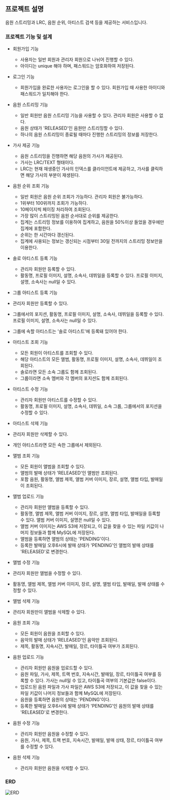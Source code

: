 ## 프로젝트 설명
음원 스트리밍과 LRC, 음원 순위, 아티스트 검색 등을 제공하는 서비스입니다.

### 프로젝트 기능 및 설계
- 회원가입 기능
  - 사용자는 일반 회원과 관리자 회원으로 나뉘어 진행할 수 있다.
  - 아이디는 unique 해야 하며, 패스워드는 암호화하여 저장된다.
 
- 로그인 기능
  - 회원가입을 완료한 사용자는 로그인을 할 수 있다. 회원가입 때 사용한 아이디와 패스워드가 일치해야 한다.

- 음원 스트리밍 기능
  - 일반 회원만 음원 스트리밍 기능을 사용할 수 있다. 관리자 회원은 사용할 수 없다.
  - 음원 상태가 'RELEASED'인 음원만 스트리밍할 수 있다.
  - 하나의 음원 스트리밍이 종료될 때마다 진행한 스트리밍의 정보를 저장한다.
 
- 가사 제공 기능
  - 음원 스트리밍을 진행하면 해당 음원의 가사가 제공된다.
  - 가사는 LRC/TEXT 형태이다.
  - LRC는 현재 재생중인 가사의 인덱스를 클라이언트에 제공하고, 가사를 클릭하면 해당 가사의 부분이 재생된다.
 
- 음원 순위 조회 기능
  - 일반 회원은 음원 순위 조회가 가능하다. 관리자 회원은 불가능하다.
  - 1위부터 100위까지 조회가 가능하다.
  - 10페이지씩 페이징 처리하여 조회된다.
  - 가장 많이 스트리밍된 음원 순서대로 순위를 제공한다.
  - 집계는 스트리밍 정보를 이용하여 집계하고, 음원을 50%이상 들었을 경우에만 집계에 포함한다.
  - 순위는 한 시간마다 갱신된다.
  - 집계에 사용되는 정보는 갱신되는 시점부터 30일 전까지의 스트리밍 정보만을 이용한다.

- 솔로 아티스트 등록 기능
  - 관리자 회원만 등록할 수 있다.
  - 활동명, 프로필 이미지, 설명, 소속사, 데뷔일을 등록할 수 있다. 프로필 이미지, 설명, 소속사는 null일 수 있다.
 
 - 그룹 아티스트 등록 기능
  - 관리자 회원만 등록할 수 있다.
  - 그룹에서의 포지션, 활동명, 프로필 이미지, 설명, 소속사, 데뷔일을 등록할 수 있다. 프로필 이미지, 설명, 소속사는 null일 수 있다.
  - 그룹에 속할 아티스트는 '솔로 아티스트'에 등록돼 있어야 한다.

- 아티스트 조회 기능
  - 모든 회원이 아티스트를 조회할 수 있다.
  - 해당 아티스트의 모든 앨범, 활동명, 프로필 이미지, 설명, 소속사, 데뷔일이 조회된다.
  - 솔로라면 모든 소속 그룹도 함께 조회된다.
  - 그룹이라면 소속 멤버와 각 멤버의 포지션도 함께 조회된다.

- 아티스트 수정 기능
  - 관리자 회원만 아티스트를 수정할 수 있다.
  - 활동명, 프로필 이미지, 설명, 소속사, 데뷔일, 소속 그룹, 그룹에서의 포지션을 수정할 수 있다.
 
 - 아티스트 삭제 기능
  - 관리자 회원만 삭제할 수 있다.
  - 개인 아티스트라면 모든 속한 그룹에서 제외된다.

- 앨범 조회 기능
  - 모든 회원이 앨범을 조회할 수 있다.
  - 앨범의 발매 상태가 'RELEASED'인 앨범만 조회된다.
  - 포함 음원, 활동명, 앨범 제목, 앨범 커버 이미지, 장르, 설명, 앨범 타입, 발매일이 조회된다.
 
- 앨범 업로드 기능
  - 관리자 회원만 앨범을 등록할 수 있다.
  - 활동명, 앨범 제목, 앨범 커버 이미지, 장르, 설명, 앨범 타입, 발매일을 등록할 수 있다. 앨범 커버 이미지, 설명은 null일 수 있다.
  - 앨범 커버 이미지는 AWS S3에 저장되고, 이 값을 찾을 수 있는 파일 키값이 나머지 정보들과 함께 MySQL에 저장된다.
  - 앨범을 등록하면 앨범의 상태는 'PENDING'이다.
  - 등록한 발매일 오후6시에 발매 상태가 'PENDING'인 앨범의 발매 상태를 'RELEASED'로 변경한다.

 - 앨범 수정 기능
  - 관리자 회원만 앨범을 수정할 수 있다.
  - 활동명, 앨범 제목, 앨범 커버 이미지, 장르, 설명, 앨범 타입, 발매일, 발매 상태를 수정할 수 있다.

 - 앨범 삭제 기능
  - 관리자 회원만이 앨범을 삭제할 수 있다.

- 음원 조회 기능
  - 모든 회원이 음원을 조회할 수 있다.
  - 음악의 발매 상태가 'RELEASED'인 음악만 조회된다.
  - 제목, 활동명, 지속시간, 발매일, 장르, 타이틀곡 여부가 조회된다.
 
- 음원 업로드 기능
  - 관리자 회원만 음원을 업로드할 수 있다.
  - 음원 파일, 가사, 제목, 트랙 번호, 지속시간, 발매일, 장르, 타이틀곡 여부를 등록할 수 있다. 가사는 null일 수 있고, 타이틀곡 여부의 기본값은 false이다.
  - 업로드된 음원 파일과 가사 파일은 AWS S3에 저장되고, 이 값을 찾을 수 있는 파일 키값이 나머지 정보들과 함께 MySQL에 저장된다.
  - 음원을 등록하면 음원의 상태는 'PENDING'이다.
  - 등록한 발매일 오후6시에 발매 상태가 'PENDING'인 음원의 발매 상태를 'RELEASED'로 변경한다.
 
- 음원 수정 기능
  - 관리자 회원만 음원을 수정할 수 있다.
  - 음원, 가사, 제목, 트랙 번호, 지속시간, 발매일, 발매 상태, 장르, 타이틀곡 여부를 수정할 수 있다.

- 음원 삭제 기능
  - 관리자 회원만 음원을 삭제할 수 있다.

### ERD
![ERD](https://github.com/user-attachments/assets/de960817-61ff-419b-928c-3876d4136ec9)
